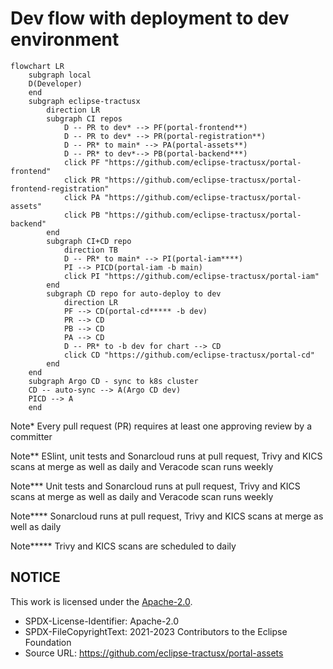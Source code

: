 # Dev flow with deployment to dev environment

```mermaid
flowchart LR
    subgraph local
    D(Developer)
    end
    subgraph eclipse-tractusx
        direction LR
        subgraph CI repos
            D -- PR to dev* --> PF(portal-frontend**)
            D -- PR to dev* --> PR(portal-registration**)
            D -- PR* to main* --> PA(portal-assets**)
            D -- PR* to dev*--> PB(portal-backend***)
            click PF "https://github.com/eclipse-tractusx/portal-frontend"
            click PR "https://github.com/eclipse-tractusx/portal-frontend-registration"
            click PA "https://github.com/eclipse-tractusx/portal-assets"
            click PB "https://github.com/eclipse-tractusx/portal-backend"
        end
        subgraph CI+CD repo
            direction TB
            D -- PR* to main* --> PI(portal-iam****)
            PI --> PICD(portal-iam -b main)
            click PI "https://github.com/eclipse-tractusx/portal-iam"
        end
        subgraph CD repo for auto-deploy to dev
            direction LR
            PF --> CD(portal-cd***** -b dev)
            PR --> CD
            PB --> CD
            PA --> CD
            D -- PR* to -b dev for chart --> CD
            click CD "https://github.com/eclipse-tractusx/portal-cd"
        end
    end
    subgraph Argo CD - sync to k8s cluster
    CD -- auto-sync --> A(Argo CD dev)
    PICD --> A
    end
```

Note\* Every pull request (PR) requires at least one approving review by a committer

Note\*\* ESlint, unit tests and Sonarcloud runs at pull request, Trivy and KICS scans at merge as well as daily and Veracode scan runs weekly

Note\*\*\* Unit tests and Sonarcloud runs at pull request, Trivy and KICS scans at merge as well as daily and Veracode scan runs weekly

Note\*\*\*\* Sonarcloud runs at pull request, Trivy and KICS scans at merge as well as daily

Note**\*** Trivy and KICS scans are scheduled to daily

## NOTICE

This work is licensed under the [Apache-2.0](https://www.apache.org/licenses/LICENSE-2.0).

- SPDX-License-Identifier: Apache-2.0
- SPDX-FileCopyrightText: 2021-2023 Contributors to the Eclipse Foundation
- Source URL: https://github.com/eclipse-tractusx/portal-assets

